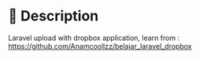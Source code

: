 # 📑 Description

Laravel upload with dropbox application, learn from : https://github.com/Anamcoollzz/belajar_laravel_dropbox
